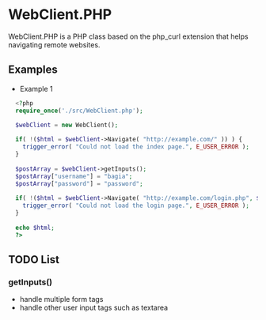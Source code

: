 # WebClient.PHP

WebClient.PHP is a PHP class based on the php_curl extension that helps navigating remote websites.

## Examples

- Example 1
```php
  <?php
  require_once('./src/WebClient.php');

  $webClient = new WebClient();
  
  if( !($html = $webClient->Navigate( "http://example.com/" )) ) {
    trigger_error( "Could not load the index page.", E_USER_ERROR );  
  }
  
  $postArray = $webClient->getInputs();
  $postArray["username"] = "bagia";
  $postArray["password"] = "password";
  
  if( !($html = $webClient->Navigate( "http://example.com/login.php", $postArray )) ) {
    trigger_error( "Could not load the login page.", E_USER_ERROR );  
  }
  
  echo $html;
  ?>
```

## TODO List

### getInputs()
- handle multiple form tags
- handle other user input tags such as textarea
